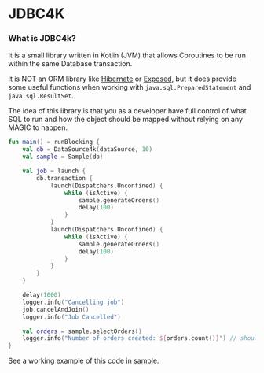 JDBC4K
===

### What is JDBC4k?

It is a small library written in Kotlin (JVM) that allows Coroutines to be run within the same Database transaction.

It is NOT an ORM library like [Hibernate](https://hibernate.org) or [Exposed](https://github.com/JetBrains/Exposed), but
it does provide some useful functions when working with `java.sql.PreparedStatement` and `java.sql.ResultSet`.

The idea of this library is that you as a developer have full control of what SQL to run and how the object should be
mapped without relying on any MAGIC to happen.

```kotlin
fun main() = runBlocking {
    val db = DataSource4k(dataSource, 10)
    val sample = Sample(db)

    val job = launch {
        db.transaction {
            launch(Dispatchers.Unconfined) {
                while (isActive) {
                    sample.generateOrders()
                    delay(100)
                }
            }
            launch(Dispatchers.Unconfined) {
                while (isActive) {
                    sample.generateOrders()
                    delay(100)
                }
            }
        }
    }

    delay(1000)
    logger.info("Cancelling job")
    job.cancelAndJoin()
    logger.info("Job Cancelled")

    val orders = sample.selectOrders()
    logger.info("Number of orders created: ${orders.count()}") // should return 0
}
```

See a working example of this code in [sample](src/test/kotlin/io/github/lawkai/jdbc4k/Sample.kt).
